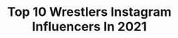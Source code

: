 ---
title: Top 10 Wrestlers Instagram Influencers In 2021
description: >-
  Find top wrestlers Instagram influencers in 2021. Most popular hashtags: #wrestling #aew #allelitewrestling.
platform: Instagram
hits: 580
text_top: Analyze the most popular Instagram influencers on inBeat.
text_bottom: Our platform holds 580 Instagram influencers like this for you to work with.
profiles:
  - username: "amiraliakbari60"
    fullname: >-
      Amirali Akbari
    bio: >-
      World Champion Wrestler 10-1 @onechampionship Heavyweight Fighting out of Tehran🇮🇷 For all business inquiries, email: mis@pridelandmanagement.com
    location: "United States"
    followers: 2064130
    engagement: 1724
    commentsToLikes: 0.020195
    id: ck5zl0z2gkj3b0i14qqq4kvp9
    verified: true
    hashtags: "#one, #mixedmartialarts, #fights, #fighter"
  - username: "arikittee"
    fullname: >-
      Ari K
    bio: >-
      ⏳🎧🎤🎬🧿 #persian Queen 👸🏻 OFFICIAL ACCOUNT Former Wrestler 🤼‍♀️
    location: "United States"
    followers: 93765
    engagement: 516
    commentsToLikes: 0.076041
    id: ckap9xyj5u04p0i78t77v73ps
    verified: false
    hashtags: "#browneyes, #rappers, #curvymodel, #hiphopmusic"
  - username: "yones_emamii"
    fullname: >-
      Younes Emamichoghaei
    bio: >-
      Iranian wrestler 🇮🇷 National team 🥉 World 2019 Asian 2019
    location: "Iran"
    followers: 40203
    engagement: 2852
    commentsToLikes: 0.046773
    id: ck9wi2o8w0jt10j78zntw8g1n
    verified: false
    hashtags: ""
  - username: "majiziya_bhanu"
    fullname: >-
      Dr. Majiziya Bhanu
    bio: >-
      Powerlifting World Champion 🇮🇳 Fitness Model And Physique🧕 International Arm Wrestler💪 For Enquiries/Collaborations 📩 DM @hafeezahammed
    location: "India"
    followers: 40568
    engagement: 748
    commentsToLikes: 0.046485
    id: ck8wgdxerh6820j781r1t3c41
    verified: true
    hashtags: ""
  - username: "hamedbali60"
    fullname: >-
      hamed
    bio: >-
      👑الله👑 💪Wrestler💪 Nur&newshar Allameh mohaddes nouri university 3 shahrivar👑 ❤📸❤ Recovered by: @mohammadreza_salehnezhad1
    location: "Iran"
    followers: 4251
    engagement: 2893
    commentsToLikes: 0.097019
    id: ck6u00e7ecx340j7193huun96
    verified: false
    hashtags: "#studiodani"
  - username: "jennyfransson"
    fullname: >-
      Jenny Fransson
    bio: >-
      ⭐Swedish wrestler ⭐World Champion 2012 ⭐3 time olympian🇨🇳🇬🇧🇧🇷 ⭐Olympic bronze medalist 2016 ⭐European Champion 2018 Family❤🐶🍝🤼
    location: "Sweden"
    followers: 8062
    engagement: 885
    commentsToLikes: 0.098033
    id: ck6u5b4ik8lst0j71f40r1aam
    verified: false
    hashtags: "#teamsweden, #det, #utmaning, #squats"
  - username: "alliewrestling"
    fullname: >-
      The Bunny 🐇🔪
    bio: >-
      ✩ Pro Wrestler w/ @allelitewrestling ✩ Buffalo | Toronto ✩ Doggos - @tobyandsirdidymus ✩ Catch me Wednesday’s at 8pm on TNT
    location: "United States"
    followers: 246683
    engagement: 635
    commentsToLikes: 0.019072
    id: ck5cjykx4vr8w0i11aitc9mbb
    verified: true
    hashtags: "#allelitewrestling, #horrormovies, #allelite, #photoshoot"
  - username: "callmekrisstat"
    fullname: >-
      Kris Statlander
    bio: >-
      🌑💫Galaxy’s Greatest Alien💫🌑 Stuntwoman. Wrestler and first female graduate of Create-A-Pro, NY. ⚡️Twitter: @callmekrisstat
    location: "United States"
    followers: 52726
    engagement: 969
    commentsToLikes: 0.025682
    id: ck5cjyl3wvraa0i11no7xou9b
    verified: false
    hashtags: "#aew, #roadtorecovery, #alien, #wrestling"
  - username: "pol_badia"
    fullname: >-
      POL BADÍA
    bio: >-
      ⏳ Finalista del @tdeldescuento 👁 Concursante de GH17 y GHVIP7 🏆 Professional Wrestler 📩 polbadiainfo@gmail.com
    location: "Spain"
    followers: 281095
    engagement: 249
    commentsToLikes: 0.236958
    id: ck5q9n9subz8i0i11c6y4dpb8
    verified: true
    hashtags: "#geneticamenteperfecto, #dashingpol, #wrestling, #magic"
  - username: "hadi.vahedi03"
    fullname: >-
      𝙷𝚊𝚍𝚒𝚟𝚊𝚑𝚎𝚍𝚒🤴🏻
    bio: >-
      🥀یادیاران‌یاد‌باد🥀 🥀97.5.20🖤Amirm😔 🏅wrestler🤼‍♂ ☄️🦍☄️
    location: "Iran"
    followers: 12308
    engagement: 1719
    commentsToLikes: 0.029553
    id: ckaoz569okeyc0i78kcg326rr
    verified: false
    hashtags: "#samoyed, #wantons, #myboy, #dog"
---